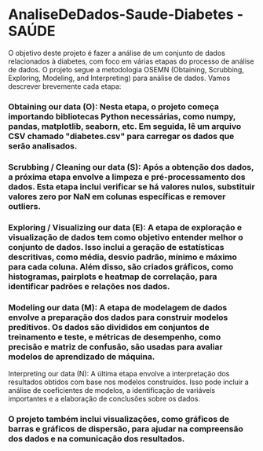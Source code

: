 # AnaliseDeDados-Saude-Diabetes - SAÚDE


O objetivo deste projeto é fazer a análise de um conjunto de dados relacionados à diabetes, com foco em várias etapas do processo de análise de dados. O projeto segue a metodologia OSEMN (Obtaining, Scrubbing, Exploring, Modeling, and Interpreting) para análise de dados. Vamos descrever brevemente cada etapa:

### Obtaining our data (O): Nesta etapa, o projeto começa importando bibliotecas Python necessárias, como numpy, pandas, matplotlib, seaborn, etc. Em seguida, lê um arquivo CSV chamado "diabetes.csv" para carregar os dados que serão analisados.

### Scrubbing / Cleaning our data (S): Após a obtenção dos dados, a próxima etapa envolve a limpeza e pré-processamento dos dados. Esta etapa inclui verificar se há valores nulos, substituir valores zero por NaN em colunas específicas e remover outliers.

### Exploring / Visualizing our data (E): A etapa de exploração e visualização de dados tem como objetivo entender melhor o conjunto de dados. Isso inclui a geração de estatísticas descritivas, como média, desvio padrão, mínimo e máximo para cada coluna. Além disso, são criados gráficos, como histogramas, pairplots e heatmap de correlação, para identificar padrões e relações nos dados.

### Modeling our data (M): A etapa de modelagem de dados envolve a preparação dos dados para construir modelos preditivos. Os dados são divididos em conjuntos de treinamento e teste, e métricas de desempenho, como precisão e matriz de confusão, são usadas para avaliar modelos de aprendizado de máquina.

Interpreting our data (N): A última etapa envolve a interpretação dos resultados obtidos com base nos modelos construídos. Isso pode incluir a análise de coeficientes de modelos, a identificação de variáveis importantes e a elaboração de conclusões sobre os dados.

### O projeto também inclui visualizações, como gráficos de barras e gráficos de dispersão, para ajudar na compreensão dos dados e na comunicação dos resultados.
